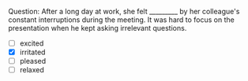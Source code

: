 Question: After a long day at work, she felt _________ by her colleague's constant interruptions during the meeting. It was hard to focus on the presentation when he kept asking irrelevant questions.  
- [ ] excited  
- [x] irritated  
- [ ] pleased  
- [ ] relaxed